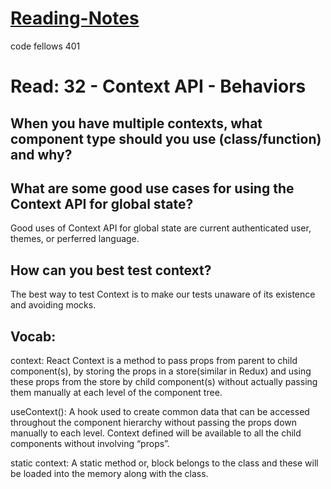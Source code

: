 # [Reading-Notes](https://alsosteve.github.io/reading-notes/)
code fellows 401

# Read: 32 - Context API - Behaviors

## When you have multiple contexts, what component type should you use (class/function) and why?


## What are some good use cases for using the Context API for global state?
Good uses of Context API for global state are current authenticated user, themes, or perferred language.

## How can you best test context?
The best way to test Context is to make our tests unaware of its existence and avoiding mocks.

## Vocab:

context: React Context is a method to pass props from parent to child component(s), by storing the props in a store(similar in Redux) and using these props from the store by child component(s) without actually passing them manually at each level of the component tree.

useContext(): A hook used to create common data that can be accessed throughout the component hierarchy without passing the props down manually to each level. Context defined will be available to all the child components without involving “props”.

static context: A static method or, block belongs to the class and these will be loaded into the memory along with the class.